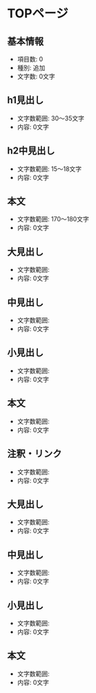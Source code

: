 # TOPページ

## 基本情報
- 項目数: 0
- 種別: 追加
- 文字数: 0文字

## h1見出し
- 文字数範囲: 30～35文字
- 内容: 0文字

## h2中見出し
- 文字数範囲: 15～18文字
- 内容: 0文字

## 本文
- 文字数範囲: 170～180文字
- 内容: 0文字

## 大見出し
- 文字数範囲:
- 内容: 0文字

## 中見出し
- 文字数範囲:
- 内容: 0文字

## 小見出し
- 文字数範囲:
- 内容: 0文字

## 本文
- 文字数範囲:
- 内容: 0文字

## 注釈・リンク
- 文字数範囲:
- 内容: 0文字

## 大見出し
- 文字数範囲:
- 内容: 0文字

## 中見出し
- 文字数範囲:
- 内容: 0文字

## 小見出し
- 文字数範囲:
- 内容: 0文字

## 本文
- 文字数範囲:
- 内容: 0文字
